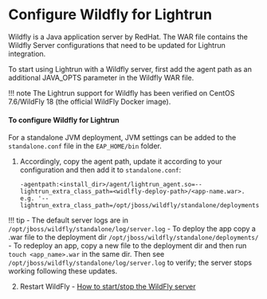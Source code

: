 # Configure Wildfly for Lightrun

Wildfly is a Java application server by RedHat. The WAR file contains the Wildfly Server configurations that need to be updated for Lightrun integration.

To start using Lightrun with a Wildfly server, first add the agent path as an additional JAVA_OPTS parameter in the Wildfly WAR file. 

!!! note
    The Lightrun support for Wildfly has been verified on CentOS 7.6/WildFly 18 (the official WildFly Docker image).
	
#### To configure Wildfly for Lightrun


For a standalone JVM deployment, JVM settings can be added to the `standalone.conf` file in the `EAP_HOME/bin` folder.

1. Accordingly, copy the agent path, update it according to your configuration and then add it to `standalone.conf`: 

     ``` {.shell}
     -agentpath:<install_dir>/agent/lightrun_agent.so=--lightrun_extra_class_path=<widlfly-deploy-path>/<app-name.war>. e.g. '--lightrun_extra_class_path=/opt/jboss/wildfly/standalone/deployments/myapp.war'
     ```
  !!! tip
      - The default server logs are in `/opt/jboss/wildfly/standalone/log/server.log`
      - To deploy the app copy a .war file to the deployment dir `/opt/jboss/wildfly/standalone/deployments/`
      - To redeploy an app, copy a new file to the deployment dir and then run `touch <app_name>.war` in the same dir. Then see `/opt/jboss/wildfly/standalone/log/server.log` to verify; the server stops working following these updates.

2.  Restart WildFly - [How to start/stop the WildFly server](https://subscription.packtpub.com/book/networking_and_servers/9781784392413/2/ch02lvl1sec29/shutting-down-and-restarting-an-instance-via-the-cli)


